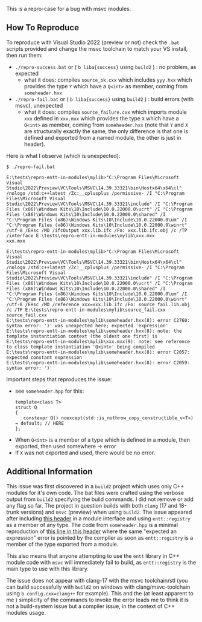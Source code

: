 This is a repro-case for a bug with msvc modules.

## How To Reproduce

To reproduce with Visual Studio 2022 (preview  or not) check the `.bat` scripts provided and change the msvc toolchain to match your VS install, then run them:
- `./repro-success.bat` or ( `b liba{success}` using `build2` ) : no problem, as expected
    - what it does: compiles `source_ok.cxx` which includes `yyy.hxx` which provides the type `Y` which have a `Q<int>` as member, coming from `someheader.hxx`
- `./repro-fail.bat` or ( `b liba{success}` using `build2` ) : build errors (with msvc), unexpected
    - what it does: compiles `source_failure.cxx` which imports module `xxx` defined in `xxx.mxx` which provides the type `X` which have a `Q<int>` as member, coming from `someheader.hxx`
(note that `Y` and `X` are structurally exactly the same, the only difference is that one is defined and exported from a named module, the other is just in header).

Here is what I observe (which is unexpected):
```
$ ./repro-fail.bat

E:\tests\repro-entt-in-modules\mylib>"C:\Program Files\Microsoft Visual Studio\2022\Preview\VC\Tools\MSVC\14.39.33321\bin\Hostx64\x64\cl" /nologo /std:c++latest /Zc:__cplusplus /permissive- /I "C:\Program Files\Microsoft Visual Studio\2022\Preview\VC\Tools\MSVC\14.39.33321\include" /I "C:\Program Files (x86)\Windows Kits\10\Include\10.0.22000.0\ucrt" /I "C:\Program Files (x86)\Windows Kits\10\Include\10.0.22000.0\shared" /I "C:\Program Files (x86)\Windows Kits\10\Include\10.0.22000.0\um" /I "C:\Program Files (x86)\Windows Kits\10\Include\10.0.22000.0\winrt" /utf-8 /EHsc /MD /ifcOutput xxx.lib.ifc /Fo: xxx.lib.ifc.obj /c /TP /interface E:\tests\repro-entt-in-modules\mylib\xxx.mxx
xxx.mxx

E:\tests\repro-entt-in-modules\mylib>"C:\Program Files\Microsoft Visual Studio\2022\Preview\VC\Tools\MSVC\14.39.33321\bin\Hostx64\x64\cl" /nologo /std:c++latest /Zc:__cplusplus /permissive- /I "C:\Program Files\Microsoft Visual Studio\2022\Preview\VC\Tools\MSVC\14.39.33321\include" /I "C:\Program Files (x86)\Windows Kits\10\Include\10.0.22000.0\ucrt" /I "C:\Program Files (x86)\Windows Kits\10\Include\10.0.22000.0\shared" /I "C:\Program Files (x86)\Windows Kits\10\Include\10.0.22000.0\um" /I "C:\Program Files (x86)\Windows Kits\10\Include\10.0.22000.0\winrt" /utf-8 /EHsc /MD /reference xxx=xxx.lib.ifc /Fo: source_fail.lib.obj /c /TP E:\tests\repro-entt-in-modules\mylib\source_fail.cxx
source_fail.cxx
E:\tests\repro-entt-in-modules\mylib\someheader.hxx(8): error C2760: syntax error: ')' was unexpected here; expected 'expression'
E:\tests\repro-entt-in-modules\mylib\someheader.hxx(8): note: the template instantiation context (the oldest one first) is
E:\tests\repro-entt-in-modules\mylib\xxx.mxx(9): note: see reference to class template instantiation 'Q<int>' being compiled
E:\tests\repro-entt-in-modules\mylib\someheader.hxx(8): error C2057: expected constant expression
E:\tests\repro-entt-in-modules\mylib\someheader.hxx(8): error C2059: syntax error: ')'
```

Important steps that reproduces the issue:
- see `someheader.hpp` for this:
    ```
    template<class T>
    struct Q
   {
       constexpr Q() noexcept(std::is_nothrow_copy_constructible_v<T>) = default; // HERE
    };
    ```
- When `Q<int>` is a member of a type which is defined in a module, then exported, then used somewhere -> error
- If `X` was not exported and used, there would be no error.


## Additional Information

This issue was first discovered in a `build2` project which uses only C++ modules for it's own code. The bat files were crafted using the verbose output from `build2` specifying the build commands. I did not remove or add any flag so far.
The project in question builds with both `clang` (17 and 18-trunk versions) and `msvc` (preview) when using `build2`.
The issue appeared after including [this header](https://github.com/skypjack/entt/blob/v3.12.2/src/entt/entt.hpp) in a module interface and using `entt::registry` as a member of any type.
The code from `someheader.hpp` is a minimal reproduction of [this line in this header](https://github.com/skypjack/entt/blob/v3.12.2/src/entt/core/compressed_pair.hpp#L121) where the same "expected an expression" error  is pointed by the compiler as soon as `entt::registry` is a member of the type exported from a module.

This also means that anyone attempting to use the `entt` library in C++ module code with `msvc` will immediately fail to build, as `entt::registry` is the main type to use with this library.

The issue does not appear with clang-17 with the msvc toolchain/stl (you can build successfully with `build2` on windows with clang/msvc-toolchain using `b config.cxx=clang++` for example). This and the (at least apparent to me ) simplicity of the commands to invoke the error leads me to think it is not a build-system issue but a compiler issue, in the context of C++ modules usage.

